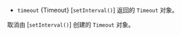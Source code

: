 <!-- YAML
added: v0.0.1
-->

* `timeout` {Timeout} [`setInterval()`] 返回的 `Timeout` 对象。 

取消由 [`setInterval()`] 创建的 `Timeout` 对象。

